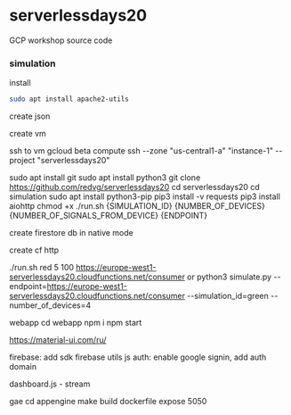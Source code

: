 # serverlessdays20
GCP workshop source code




### simulation

install
```bash
sudo apt install apache2-utils
```

create json


create vm


ssh to vm
gcloud beta compute ssh --zone "us-central1-a" "instance-1" --project "serverlessdays20"

sudo apt install git
sudo apt install python3
git clone https://github.com/redvg/serverlessdays20
cd serverlessdays20
cd simulation
sudo apt install python3-pip
pip3 install -v requests
pip3 install aiohttp
chmod +x ./run.sh {SIMULATION_ID} {NUMBER_OF_DEVICES} {NUMBER_OF_SIGNALS_FROM_DEVICE} {ENDPOINT}


create firestore db in native mode


create cf http

./run.sh red 5 100 https://europe-west1-serverlessdays20.cloudfunctions.net/consumer
or 
python3 simulate.py --endpoint=https://europe-west1-serverlessdays20.cloudfunctions.net/consumer --simulation_id=green --number_of_devices=4



webapp
cd webapp
npm i
npm start

https://material-ui.com/ru/

firebase:
add sdk
firebase utils js
auth: enable google signin, add auth domain

dashboard.js - stream


gae
cd appengine
make build
dockerfile
expose 5050